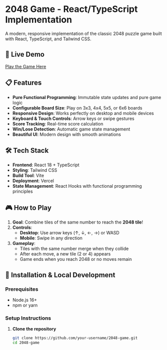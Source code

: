 # 2048 Game - React/TypeScript Implementation

A modern, responsive implementation of the classic 2048 puzzle game built with React, TypeScript, and Tailwind CSS.


## 🚀 Live Demo

[Play the Game Here](https://your-deployed-app-link.vercel.app)

## 📋 Features

- **Pure Functional Programming**: Immutable state updates and pure game logic
- **Configurable Board Size**: Play on 3x3, 4x4, 5x5, or 6x6 boards
- **Responsive Design**: Works perfectly on desktop and mobile devices
- **Keyboard & Touch Controls**: Arrow keys or swipe gestures
- **Score Tracking**: Real-time score calculation
- **Win/Lose Detection**: Automatic game state management
- **Beautiful UI**: Modern design with smooth animations

## 🛠️ Tech Stack

- **Frontend**: React 18 + TypeScript
- **Styling**: Tailwind CSS
- **Build Tool**: Vite
- **Deployment**: Vercel
- **State Management**: React Hooks with functional programming principles

## 🎮 How to Play

1. **Goal**: Combine tiles of the same number to reach the **2048 tile**!
2. **Controls**:
   - **Desktop**: Use arrow keys (↑, ↓, ←, →) or WASD
   - **Mobile**: Swipe in any direction
3. **Gameplay**:
   - Tiles with the same number merge when they collide
   - After each move, a new tile (2 or 4) appears
   - Game ends when you reach 2048 or no moves remain

## 🚀 Installation & Local Development

### Prerequisites
- Node.js 16+ 
- npm or yarn

### Setup Instructions

1. **Clone the repository**
   ```bash
   git clone https://github.com/your-username/2048-game.git
   cd 2048-game